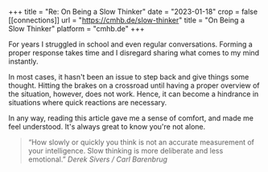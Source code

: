 +++
title = "Re: On Being a Slow Thinker"
date = "2023-01-18"
crop = false
[[connections]]
    url = "https://cmhb.de/slow-thinker"
    title = "On Being a Slow Thinker"
    platform = "cmhb.de"
+++

For years I struggled in school and even regular conversations. Forming a proper response takes time and I disregard sharing what comes to my mind instantly.

In most cases, it hasn't been an issue to step back and give things some thought. Hitting the brakes on a crossroad until having a proper overview of the situation, however, does not work. Hence, it can become a hindrance in situations where quick reactions are necessary.

In any way, reading this article gave me a sense of comfort, and made me feel understood. It's always great to know you're not alone.

> “How slowly or quickly you think is not an accurate measurement of your intelligence. Slow thinking is more deliberate and less emotional.”
*Derek Sivers / Carl Barenbrug*